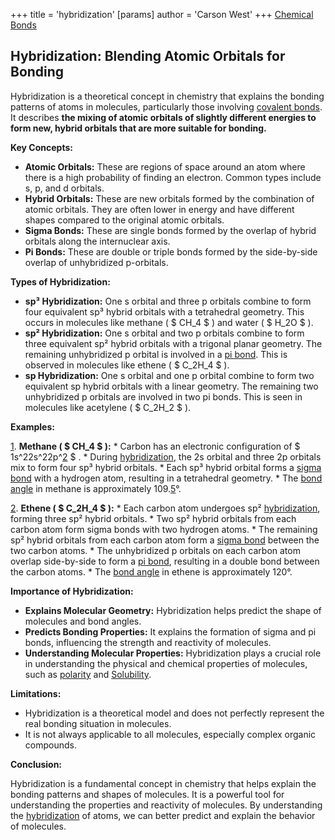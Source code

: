 +++
 title = 'hybridization'
[params]
	author = 'Carson West'
+++
[Chemical Bonds](./../chemical-bonds/)
## Hybridization: Blending Atomic Orbitals for Bonding
Hybridization is a theoretical concept in chemistry that explains the bonding patterns of atoms in molecules, particularly those involving [covalent bonds](./../covalent-bonds/). It describes **the mixing of atomic orbitals of slightly different energies to form new, hybrid orbitals that are more suitable for bonding.** 

**Key Concepts:**

* **Atomic Orbitals:**  These are regions of space around an atom where there is a high probability of finding an electron. Common types include s, p, and d orbitals.
* **Hybrid Orbitals:** These are new orbitals formed by the combination of atomic orbitals. They are often lower in energy and have different shapes compared to the original atomic orbitals.
* **Sigma Bonds:**  These are single bonds formed by the overlap of hybrid orbitals along the internuclear axis.
* **Pi Bonds:** These are double or triple bonds formed by the side-by-side overlap of unhybridized p-orbitals.

**Types of Hybridization:**

* **sp³ Hybridization:** One s orbital and three p orbitals combine to form four equivalent sp³ hybrid orbitals with a tetrahedral geometry. This occurs in molecules like methane ( $ CH_4 $ ) and water ( $ H_2O $ ).
* **sp² Hybridization:** One s orbital and two p orbitals combine to form three equivalent sp² hybrid orbitals with a trigonal planar geometry. The remaining unhybridized p orbital is involved in a [pi bond](./../pi-bond/). This is observed in molecules like ethene ( $ C_2H_4 $ ).
* **sp Hybridization:** One s orbital and one p orbital combine to form two equivalent sp hybrid orbitals with a linear geometry. The remaining two unhybridized p orbitals are involved in two pi bonds. This is seen in molecules like acetylene ( $ C_2H_2 $ ).

**Examples:**

[1](./../1/). **Methane ( $ CH_4 $ ):**
    * Carbon has an electronic configuration of  $ 1s^22s^22p^[2](./../2/) $ .
    * During [hybridization](./../hybridization/), the 2s orbital and three 2p orbitals mix to form four sp³ hybrid orbitals.
    * Each sp³ hybrid orbital forms a [sigma bond](./../sigma-bond/) with a hydrogen atom, resulting in a tetrahedral geometry.
    * The [bond angle](./../bond-angle/) in methane is approximately 109.[5](./../5/)°.

[2](./../2/). **Ethene ( $ C_2H_4 $ ):**
    * Each carbon atom undergoes sp² [hybridization](./../hybridization/), forming three sp² hybrid orbitals.
    * Two sp² hybrid orbitals from each carbon atom form sigma bonds with two hydrogen atoms.
    * The remaining sp² hybrid orbitals from each carbon atom form a [sigma bond](./../sigma-bond/) between the two carbon atoms.
    * The unhybridized p orbitals on each carbon atom overlap side-by-side to form a [pi bond](./../pi-bond/), resulting in a double bond between the carbon atoms.
    * The [bond angle](./../bond-angle/) in ethene is approximately 120°.

**Importance of Hybridization:**

* **Explains Molecular Geometry:** Hybridization helps predict the shape of molecules and bond angles.
* **Predicts Bonding Properties:** It explains the formation of sigma and pi bonds, influencing the strength and reactivity of molecules.
* **Understanding Molecular Properties:** Hybridization plays a crucial role in understanding the physical and chemical properties of molecules, such as [polarity](./../polarity/) and [Solubility](./../solubility/).

**Limitations:**

* Hybridization is a theoretical model and does not perfectly represent the real bonding situation in molecules.
* It is not always applicable to all molecules, especially complex organic compounds.

**Conclusion:**

Hybridization is a fundamental concept in chemistry that helps explain the bonding patterns and shapes of molecules. It is a powerful tool for understanding the properties and reactivity of molecules. By understanding the [hybridization](./../hybridization/) of atoms, we can better predict and explain the behavior of molecules.
